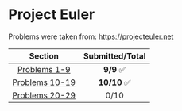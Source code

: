 # Project Euler

Problems were taken from: https://projecteuler.net

| Section | Submitted/Total |
|:----------:|:----------:|
|[Problems 1-9](https://github.com/Zernov/projecteuler/tree/master/1-9)| **9/9** :white_check_mark: |
|[Problems 10-19](https://github.com/Zernov/projecteuler/tree/master/10-19)| **10/10** :white_check_mark: |
|[Problems 20-29](https://github.com/Zernov/projecteuler/tree/master/20-29)| 0/10 |
